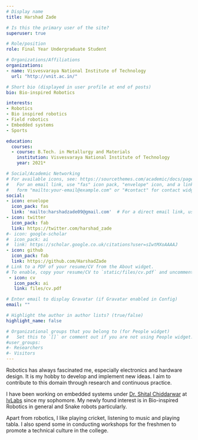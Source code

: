 ```yaml
---
# Display name
title: Harshad Zade

# Is this the primary user of the site?
superuser: true

# Role/position
role: Final Year Undergraduate Student

# Organizations/Affiliations
organizations:
- name: Visvesvaraya National Institute of Technology
  url: "http://vnit.ac.in/"

# Short bio (displayed in user profile at end of posts)
bio: Bio-inspired Robotics

interests:
- Robotics
- Bio inspired robotics
- Field robotics
- Embedded systems
- Sports

education:
  courses:
  - course: B.Tech. in Metallurgy and Materials 
    institution: Visvesvaraya National Institute of Technology
    year: 2021*

# Social/Academic Networking
# For available icons, see: https://sourcethemes.com/academic/docs/page-builder/#icons
#   For an email link, use "fas" icon pack, "envelope" icon, and a link in the
#   form "mailto:your-email@example.com" or "#contact" for contact widget.
social:
- icon: envelope
  icon_pack: fas
  link: 'mailto:harshadzade09@gmail.com'  # For a direct email link, use "mailto:test@example.org".
- icon: twitter
  icon_pack: fab
  link: https://twitter.com/harshad_zade
#- icon: google-scholar
#  icon_pack: ai
#  link: https://scholar.google.co.uk/citations?user=sIwtMXoAAAAJ
- icon: github
  icon_pack: fab
  link: https://github.com/HarshadZade
# Link to a PDF of your resume/CV from the About widget.
# To enable, copy your resume/CV to `static/files/cv.pdf` and uncomment the lines below.
 - icon: cv
   icon_pack: ai
   link: files/cv.pdf

# Enter email to display Gravatar (if Gravatar enabled in Config)
email: ""

# Highlight the author in author lists? (true/false)
highlight_name: false

# Organizational groups that you belong to (for People widget)
#   Set this to `[]` or comment out if you are not using People widget.
#user_groups:
#- Researchers
#- Visitors
---
```


Robotics has always fascinated me, especially electronics and hardware design. It is my hobby to develop and implement new ideas. I aim to contribute to this domain through research and continuous practice.

I have been working on embedded systems under [Dr. Shital Chiddarwar](http://mec.vnit.ac.in/people/sschiddarwar/) at [IvLabs](http://www.ivlabs.in/) since my sophomore. My newly found interest is in Bio-inspired Robotics in general and Snake robots particularly.

Apart from robotics, I like playing cricket, listening to music and playing tabla. I also spend some in conducting workshops for the freshmen to promote a technical culture in the college.

